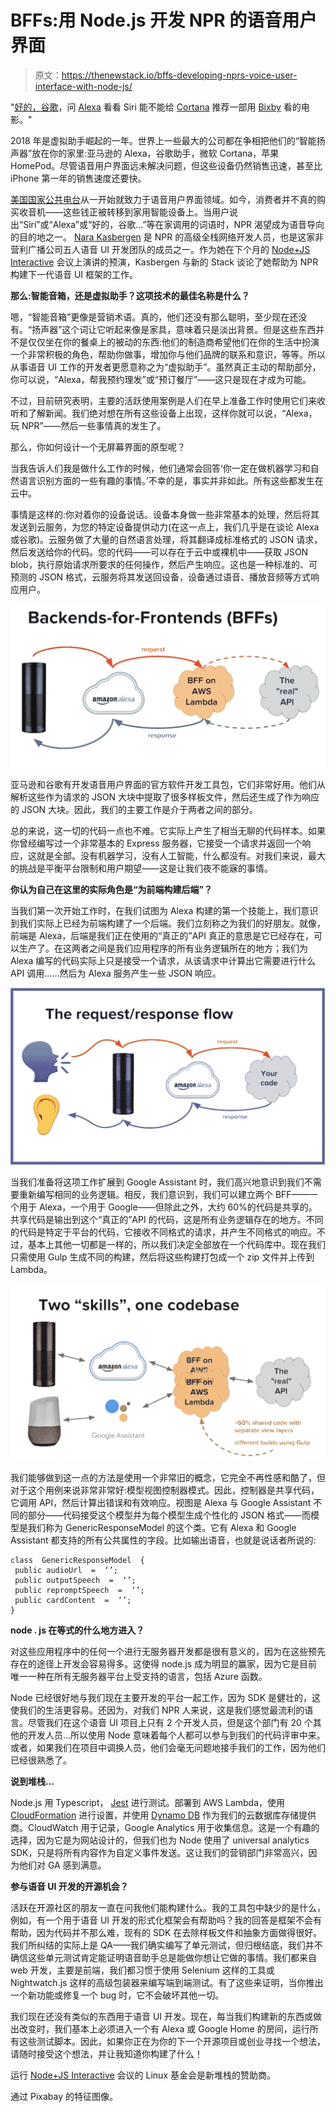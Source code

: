 # BFFs:用 Node.js 开发 NPR 的语音用户界面

> 原文：<https://thenewstack.io/bffs-developing-nprs-voice-user-interface-with-node-js/>

"[好的，谷歌](http://ok-google.io/)，问 [Alexa](https://www.amazon.com/Amazon-Echo-And-Alexa-Devices/b?ie=UTF8&node=9818047011) 看看 Siri 能不能给 [Cortana](https://www.microsoft.com/en-us/cortana) 推荐一部用 [Bixby](https://www.samsung.com/global/galaxy/apps/bixby/) 看的电影。"

2018 年是虚拟助手崛起的一年。世界上一些最大的公司都在争相把他们的“智能扬声器”放在你的家里:亚马逊的 Alexa，谷歌助手，微软 Cortana，苹果 HomePod。尽管语音用户界面远未解决问题，但这些设备仍然销售迅速，甚至比 iPhone 第一年的销售速度还要快。

[美国国家公共电台](https://www.npr.org/)从一开始就致力于语音用户界面领域。如今，消费者并不真的购买收音机——这些钱正被转移到家用智能设备上。当用户说出“Siri”或“Alexa”或“好的，谷歌…”等在家调用的词语时，NPR 渴望成为语音导向的目的地之一。 [Nara Kasbergen](https://www.linkedin.com/in/narakasbergen/) 是 NPR 的高级全栈网络开发人员，也是这家非营利广播公司五人语音 UI 开发团队的成员之一。作为她在下个月的 [Node+JS Interactive](https://events.linuxfoundation.org/events/node-js-interactive-2018/) 会议上演讲的预演，Kasbergen 与新的 Stack 谈论了她帮助为 NPR 构建下一代语音 UI 框架的工作。

**那么:智能音箱，还是虚拟助手？这项技术的最佳名称是什么？**

嗯，“智能音箱”更像是营销术语。真的，他们还没有那么聪明，至少现在还没有。“扬声器”这个词让它听起来像是家具，意味着只是淡出背景。但是这些东西并不是仅仅坐在你的餐桌上的被动的东西:他们的制造商希望他们在你的生活中扮演一个非常积极的角色，帮助你做事，增加你与他们品牌的联系和意识，等等。所以从事语音 UI 工作的开发者更愿意称之为“虚拟助手”。虽然真正主动的帮助部分，你可以说，“Alexa，帮我预约理发”或“预订餐厅”——这只是现在才成为可能。

不过，目前研究表明，主要的活跃使用案例是人们在早上准备工作时使用它们来收听和了解新闻。我们绝对想在所有这些设备上出现，这样你就可以说，“Alexa，玩 NPR”——然后一些事情真的发生了。

那么，你如何设计一个无屏幕界面的原型呢？

当我告诉人们我是做什么工作的时候，他们通常会回答‘你一定在做机器学习和自然语言识别方面的一些有趣的事情。’不幸的是，事实并非如此。所有这些都发生在云中。

事情是这样的:你对着你的设备说话。设备本身做一些非常基本的处理，然后将其发送到云服务，为您的特定设备提供动力(在这一点上，我们几乎是在谈论 Alexa 或谷歌)。云服务做了大量的自然语言处理，将其翻译成标准格式的 JSON 请求，然后发送给你的代码。您的代码——可以存在于云中或裸机中——获取 JSON blob，执行原始请求所要求的任何操作，然后产生响应。这也是一种标准的、可预测的 JSON 格式，云服务将其发送回设备，设备通过语音、播放音频等方式响应用户。

![](img/d24f7152872a87fc21dea65a57209c90.png)

亚马逊和谷歌有开发语音用户界面的官方软件开发工具包，它们非常好用。他们从解析这些作为请求的 JSON 大块中提取了很多样板文件，然后还生成了作为响应的 JSON 大块。因此，我们的主要工作是介于两者之间的部分。

总的来说，这一切的代码一点也不难。它实际上产生了相当无聊的代码样本。如果你曾经编写过一个非常基本的 Express 服务器，它接受一个请求并返回一个响应，这就是全部。没有机器学习，没有人工智能，什么都没有。对我们来说，最大的挑战是平衡平台限制和用户期望——这是让我们夜不能寐的事情。

**你认为自己在这里的实际角色是“为前端构建后端”？**

当我们第一次开始工作时，在我们试图为 Alexa 构建的第一个技能上，我们意识到我们实际上已经为前端构建了一个后端。我们立刻称之为我们的好朋友。就像，前端是 Alexa，后端是我们正在使用的“真正的”API 真正的意思是它已经存在，可以生产了。在这两者之间是我们应用程序的所有业务逻辑所在的地方；我们为 Alexa 编写的代码实际上只是接受一个请求，从该请求中计算出它需要进行什么 API 调用……然后为 Alexa 服务产生一些 JSON 响应。

![](img/217e33e2fafe7f7c00b3b0ef1ffbdbea.png)

当我们准备将这项工作扩展到 Google Assistant 时，我们高兴地意识到我们不需要重新编写相同的业务逻辑。相反，我们意识到，我们可以建立两个 BFF——一个用于 Alexa，一个用于 Google——但除此之外，大约 60%的代码是共享的。共享代码是输出到这个“真正的”API 的代码，这是所有业务逻辑存在的地方。不同的代码是特定于平台的代码，它接收不同格式的请求，并产生不同格式的响应。不过，基本上其他一切都是一样的，所以我们决定全部放在一个代码库中。现在我们只需使用 Gulp 生成不同的构建，然后将这些构建打包成一个 zip 文件并上传到 Lambda。

![](img/c9985364e18d5fe50d2a432c7b19b745.png)

我们能够做到这一点的方法是使用一个非常旧的概念，它完全不再性感和酷了，但对于这个用例来说非常非常好:模型视图控制器模式。因此，控制器是共享代码，它调用 API，然后计算出错误和有效响应。视图是 Alexa 与 Google Assistant 不同的部分——代码接受这个模型并为每个模型生成个性化的 JSON 格式——而模型是我们称为 GenericResponseModel 的这个类。它有 Alexa 和 Google Assistant 都支持的所有公共属性的字段。比如输出语音，也就是说话者所说的:

```
class  GenericResponseModel  {
 public audioUrl  =  ‘’;
 public outputSpeech  =  ‘’;
 public repromptSpeech  =  ‘’;
 public cardContent  =  ‘’;
}

```

**node . js 在等式的什么地方进入？**

对这些应用程序中的任何一个进行无服务器开发都是很有意义的，因为在这些预先存在的途径上开发会容易得多。这使得 node.js 成为明显的赢家，因为它是目前唯一一种在所有无服务器平台上受支持的语言，包括 Azure 函数。

Node 已经很好地与我们现在主要开发的平台一起工作，因为 SDK 是健壮的，这使我们的生活更容易。还因为，对我们 NPR 人来说，这是我们感觉最流利的语言。尽管我们在这个语音 UI 项目上只有 2 个开发人员，但是这个部门有 20 个其他的开发人员…所以使用 Node 意味着每个人都可以参与到我们的代码评审中来。或者，如果我们在项目中调换人员，他们会毫无问题地接手我们的工作，因为他们已经很熟悉了。

**说到堆栈…**

Node.js 用 Typescript， [Jest](https://jestjs.io/) 进行测试。部署到 AWS Lambda，使用 [CloudFormation](https://aws.amazon.com/cloudformation/) 进行设置，并使用 [Dynamo DB](https://aws.amazon.com/dynamodb/) 作为我们的云数据库存储提供商。CloudWatch 用于记录，Google Analytics 用于收集信息。这是一个有趣的选择，因为它是为网站设计的，但我们也为 Node 使用了 universal analytics SDK，只是将所有内容作为自定义事件发送。这让我们的营销部门非常高兴，因为他们对 GA 感到满意。

**参与语音 UI 开发的开源机会？**

活跃在开源社区的朋友一直在问我他们能构建什么。我的工具包中缺少的是什么，例如，有一个用于语音 UI 开发的形式化框架会有帮助吗？我的回答是框架不会有帮助，因为代码并不那么难，现有的 SDK 在去除样板文件和抽象方面做得很好。我们所纠结的实际上是 QA——我们确实编写了单元测试，但归根结底，我们并不确信这些单元测试肯定能证明语音助手总是能做你想让它做的事情。我们都来自 web 开发，主要是前端，我们都习惯于使用 Selenium 这样的工具或 Nightwatch.js 这样的高级包装器来编写端到端测试。有了这些来证明，当你推出一个新功能或修复一个 bug 时，它不会破坏其他一切。

我们现在还没有类似的东西用于语音 UI 开发。现在，每当我们构建新的东西或做出改变时，我们基本上必须进入一个有 Alexa 或 Google Home 的房间，运行所有这些测试脚本。因此，如果你正在为你的下一个开源项目或创业寻找一个想法，请随时接受这个想法，并让我知道你构建了什么！

运行 [Node+JS Interactive](https://events.linuxfoundation.org/events/node-js-interactive-2018/) 会议的 Linux 基金会是新堆栈的赞助商。

通过 Pixabay 的特征图像。

<svg xmlns:xlink="http://www.w3.org/1999/xlink" viewBox="0 0 68 31" version="1.1"><title>Group</title> <desc>Created with Sketch.</desc></svg>